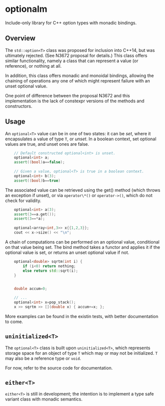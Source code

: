 # optionalm
Include-only library for C++ option types with monadic bindings.

## Overview

The `std::option<T>` class was proposed for inclusion into C++14, but was
ultimately rejected. (See N3672 proposal for details.) This class offers
similar functionality, namely a class that can represent a value (or
reference), or nothing at all.

In addition, this class offers monadic and monoidal bindings, allowing the
chaining of operations any one of which might represent failure with an unset
optional value.

One point of difference between the proposal N3672 and this implementation
is the lack of constexpr versions of the methods and constructors.

## Usage

An `optional<T>` value can be in one of two states: it can be _set_, where it
encapsulates a value of type `T`, or _unset_. In a boolean context, set
optional values are true, and unset ones are false.
```C++
    // Default constructed optional<int> is unset.
    optional<int> a;
    assert((bool)a==false);
    
    // Given a value, optional<T> is true in a boolean context.
    optional<int> b(3);
    assert((bool)b==true)
```
The associated value can be retrieved using the get() method (which throws
an exception if unset), or via `operator\*()` or `operator->()`, which do not
check for validity.
```C++
    optional<int> a(3);
    assert(3==a.get());
    assert(3==*a);
    
    optional<array<int,3>> x{{1,2,3}};
    cout << x->size() << "\n";
```
A chain of computations can be performed on an optional value, conditional
on that value being set. The bind method takes a functor and applies it
if the optional value is set, or returns an unset optional value if not.
```C++
    optional<double> sqrtm(int i) {
        if (i<0) return nothing;
        else return std::sqrt(i);
    }

    
    double accum=0;

    // ...
    optional<int> x=pop_stack();
    x >> sqrtm >> [](double x) { accum+=x; };
```

More examples can be found in the existin tests, with better documentation
to come.

## `uninitialized<T>`

The `optional<T>` class is built upon `uninitialized<T>`, which represents
storage space for an object of type `T` which may or may not be initialized.
`T` may also be a reference type or `void`.

For now, refer to the source code for documentation.

## `either<T>`

`either<T>` is still in development; the intention is to implement a
type safe variant class with monadic semantics.

